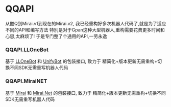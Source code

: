 # QQAPI
从酷Q到Mirai.v1到现在的Mirai.v2, 我已经重构好多次机器人代码了,就是为了适应不同的API和编写方法
特别是对于Gpan这种大型机器人,重构需要花费更多时间和心思,太麻烦了!
于是专门整了个通用的API,一劳永逸

### QQAPI.LLOneBot

基于 [LLOneBot](https://github.com/LLOneBot/LLOneBot) 和 [UnifyBot](https://jaffoo.github.io/UnifyBot/doc/) 的包装接口, 致力于 精简化+版本更新无需重构+切换不同SDK无需重写机器人代码

### QQAPI.MiraiNET

基于 [Mirai](https://github.com/mamoe/mirai) 和 [Mirai.Net](https://github.com/SinoAHpx/Mirai.Net) 的包装接口, 致力于 精简化+版本更新无需重构+切换不同SDK无需重写机器人代码

